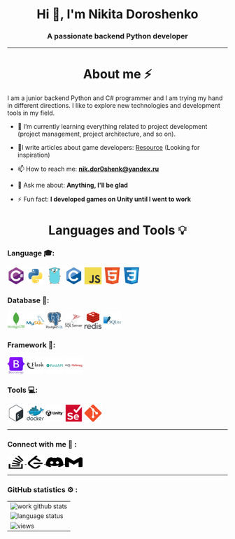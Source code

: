 <h1 align="center">Hi 👋, I'm Nikita Doroshenko</h1>
<h3 align="center">A passionate backend Python developer</h3>


<hr>
<h1 align="center">About me ⚡ </h1>

I am a junior backend Python and C# programmer and I am trying my hand in different directions. I like to explore new technologies and development tools in my field.

- 🌱 I’m currently learning everything related to project development (project management, project architecture, and so on).

- 📝I write articles about game developers: [Resource](https://dzen.ru/forgottenteamstudio) (Looking for inspiration)

- 📫 How to reach me: **nik.dor0shenk@yandex.ru**

- 💬 Ask me about: **Anything, I'll be glad** 

- ⚡ Fun fact: **I developed games on Unity until I went to work**

<h1 align="center">Languages and Tools 💡</h1>
<h3>Language 🎓:</h3>
<p>
    <img src="Resources/Language/csharp-original.svg" alt="csharp" width="40" height="40"/> 
    <img src="Resources/Language/python-original.svg" alt="python" width="40" height="40"/> 
    <img src="Resources/Language/go-original.svg" alt=go width="40"
    height="40">
    <img src="Resources/Language/c-original.svg" alt="c" width="40" height="40"/>
    <img src="Resources/Language/javascript-original.svg" alt="javascript" width="40" height="40"/> 
    <img src="Resources/Language/html5-original.svg" alt="html5" width="40" height="40"/>
    <img src="Resources/Language/css3-original.svg" alt="css3" width="40" height="40"/>
</p>

<h3>Database 💽:</h3>
<p>
    <img src="Resources/Database/mongodb-plain-wordmark.svg" alt="mongodb" width="40" height="40"/>
    <img src="Resources/Database/mysql-original-wordmark.svg" alt="mysql" width="40" height="40"/> 
    <img src="Resources/Database/postgresql-original-wordmark.svg" alt="postgresql" width="40" height="40"/> 
    <img src="Resources/Database/microsoftsqlserver-original-wordmark.svg" alt="mssql" width="40" height="40"/> 
    <img src="Resources/Database/redis-original-wordmark.svg" alt="redis" width="40" height="40"/> 
    <img src="Resources/Database/sqlite-original-wordmark.svg" alt="sqlite" width="40" height="40"/>
</p>

<h3>Framework 📓:</h3>
<p>
    <img src="Resources/Framework/bootstrap-original-wordmark.svg" alt="bootstrap" width="40" height="40"/>  
    <img src="Resources/Framework/flask-original-wordmark.svg" alt="flask" width="40" height="40"/> 
    <img src="Resources/Framework/fastapi-plain-wordmark.svg" alt="fastAPI" width="40" height="40"/> 
    <img src="Resources/Framework/sqlalchemy-original-wordmark.svg" alt="SQLAlchemy" width="40" height="40"/> 
</p>
    
<h3>Tools 💻:</h3>
<p>
    <img src="Resources/Tools/bash-original.svg" alt="bash" width="40" height="40"/>
    <img src="Resources/Tools/docker-original-wordmark.svg" alt="docker" width="40" height="40"/> 
    <img src="Resources/Tools/unity-original-wordmark.svg" alt="unity" width="40" height="40"/>
    <img src="Resources/Tools/selenium-original.svg" alt="selenium" width="40" height="40"> 
    <img src="Resources/Tools/git-original.svg" alt="git" width="40" height="40"/> 
</p>

<hr>

<h3 align="left">Connect with me 🤝 :</h3>
<p align="left">
    <a href="https://stackoverflow.com/users/27016375" target="blank">
        <img align="center" src="Resources/Networks/stackoverflow.svg" alt="123" height="30" width="40" />
    </a>
    <a href="https://www.leetcode.com/nikitads01" target="blank">
        <img align="center" src="Resources/Networks/leetcode.svg" alt="tetet" height="30" width="40" />
    </a>
    <a href="https://discord.com/users/523490408672526337" target="blank">
        <img align="center" src="Resources/Networks/discord.svg" alt="1234" height="30" width="40" />
    </a>
    <a href="nik.dor0shenk@yandex.ru" target="blank">
        <img align="center" src="Resources/Networks/gmail.svg" alt="1234" height="30" width="40" />
    </a>
</p>

<hr>

<h3 align="left">GitHub statistics ⚙️ :</h3>
 <table>
  <tr>
    <td>
        <img src="https://github-readme-stats.vercel.app/api?username=NikitaDS01&show_icons=true&count_private=true&hide_border=true&theme=vision-friendly-dark"" alt="work github stats" />
    </td>
  </tr>
  <tr>
    <td>
        <img src="https://github-readme-stats.vercel.app/api/top-langs/?username=NikitaDS01&theme=vision-friendly-dark&layout=compact" alt="language status">
    </td>
  </tr>
  <tr>
    <td>
        <img src="https://komarev.com/ghpvc/?username=NikitaDS01&color=ff69b4&style=for-the-badge" alt="views">
    </td>
  </tr>
</table> 
